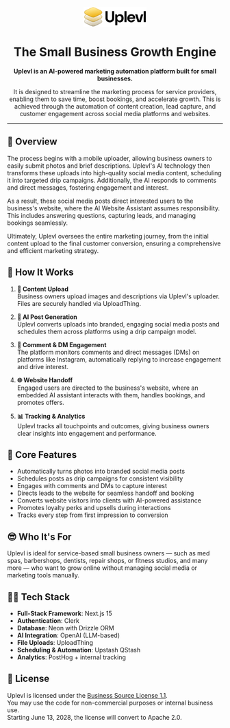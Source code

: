 <p align="center">
   <a href="https://uplevl.ai?utem_source=github" target="_blank" rel="noopener noreferrer">
      <img src="https://raw.githubusercontent.com/uplevl/uplevl/refs/heads/main/src/assets/logo.svg" alt="Uplevl Logo" height="46">
   </a>
</p>
<div align="center">
   <h1>The Small Business Growth Engine</h1>
   <p>
      <strong>Uplevl is an AI-powered marketing automation platform built for small businesses.</strong>
   </p>
   <p>
      It is designed to streamline the marketing process for service providers, enabling them to save time, boost bookings, and accelerate growth. This is achieved through the automation of content creation, lead capture, and customer engagement across social media platforms and websites.
   </p>
</div>

---

## 🔎 Overview

The process begins with a mobile uploader, allowing business owners to easily submit photos and brief descriptions. Uplevl's AI technology then transforms these uploads into high-quality social media content, scheduling it into targeted drip campaigns. Additionally, the AI responds to comments and direct messages, fostering engagement and interest.

As a result, these social media posts direct interested users to the business's website, where the AI Website Assistant assumes responsibility. This includes answering questions, capturing leads, and managing bookings seamlessly.

Ultimately, Uplevl oversees the entire marketing journey, from the initial content upload to the final customer conversion, ensuring a comprehensive and efficient marketing strategy.

## 🚀 How It Works

1. **📱 Content Upload**  
   Business owners upload images and descriptions via Uplevl's uploader. Files are securely handled via UploadThing.

2. **🤖 AI Post Generation**  
   Uplevl converts uploads into branded, engaging social media posts and schedules them across platforms using a drip campaign model.

3. **💬 Comment & DM Engagement**  
   The platform monitors comments and direct messages (DMs) on platforms like Instagram, automatically replying to increase engagement and drive interest.

4. **🌐 Website Handoff**  
   Engaged users are directed to the business's website, where an embedded AI assistant interacts with them, handles bookings, and promotes offers.

5. **📊 Tracking & Analytics**  
   Uplevl tracks all touchpoints and outcomes, giving business owners clear insights into engagement and performance.

## 🎁 Core Features

- Automatically turns photos into branded social media posts
- Schedules posts as drip campaigns for consistent visibility
- Engages with comments and DMs to capture interest
- Directs leads to the website for seamless handoff and booking
- Converts website visitors into clients with AI-powered assistance
- Promotes loyalty perks and upsells during interactions
- Tracks every step from first impression to conversion

## 😎 Who It's For

Uplevl is ideal for service-based small business owners — such as med spas, barbershops, dentists, repair shops, or fitness studios, and many more — who want to grow online without managing social media or marketing tools manually.

## 🧑‍💻 Tech Stack

- **Full-Stack Framework**: Next.js 15
- **Authentication**: Clerk
- **Database**: Neon with Drizzle ORM
- **AI Integration**: OpenAI (LLM-based)
- **File Uploads**: UploadThing
- **Scheduling & Automation**: Upstash QStash
- **Analytics**: PostHog + internal tracking

## 📝 License

Uplevl is licensed under the [Business Source License 1.1](./LICENSE).  
You may use the code for non-commercial purposes or internal business use.  
Starting June 13, 2028, the license will convert to Apache 2.0.

